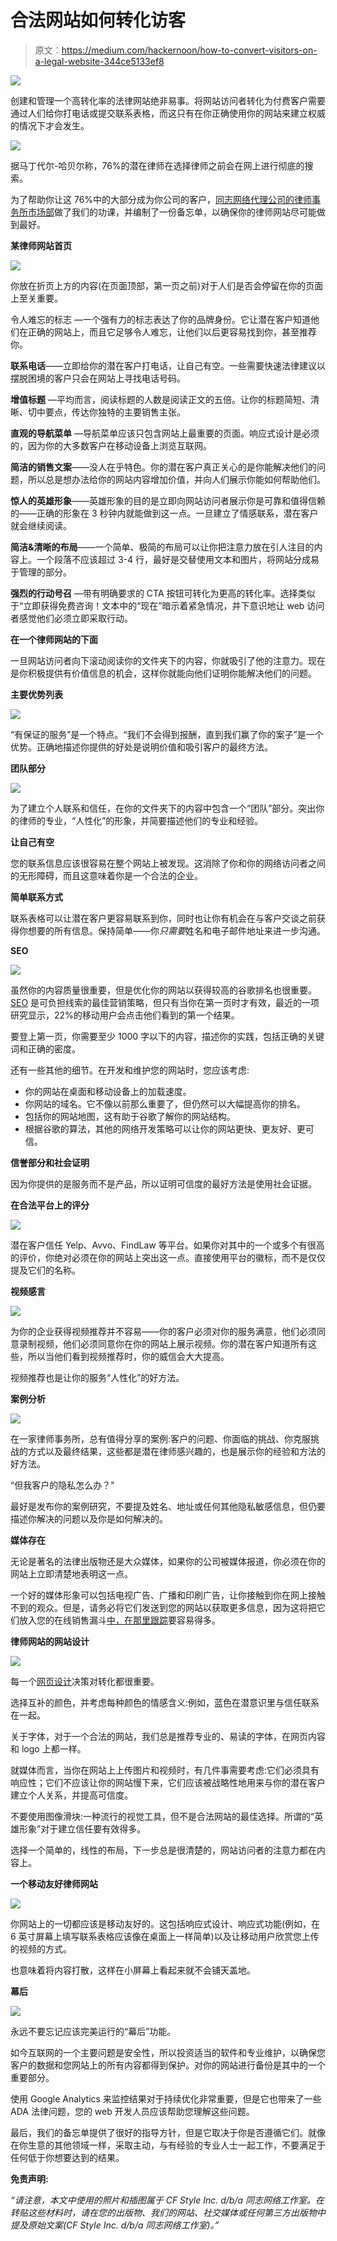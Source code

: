 # 合法网站如何转化访客

> 原文：<https://medium.com/hackernoon/how-to-convert-visitors-on-a-legal-website-344ce5133ef8>

![](img/2b7b12540e8ffa8622e9202d0a6259a4.png)

创建和管理一个高转化率的法律网站绝非易事。将网站访问者转化为付费客户需要通过人们给你打电话或提交联系表格，而这只有在你正确使用你的网站来建立权威的情况下才会发生。

![](img/29249cbca35ccb3949cf58d86af3413f.png)

据马丁代尔-哈贝尔称，76%的潜在律师在选择律师之前会在网上进行彻底的搜索。

为了帮助你让这 76%中的大部分成为你公司的客户，[同志网络代理公司的律师事务所市场部](https://comradeweb.com/who-we-serve/law-firms/)做了我们的功课，并编制了一份备忘单，以确保你的律师网站尽可能做到最好。

**某律师网站首页**

![](img/6f999761f8f99bb2ab36ef3664295523.png)

你放在折页上方的内容(在页面顶部，第一页之前)对于人们是否会停留在你的页面上至关重要。

令人难忘的标志 —一个强有力的标志表达了你的品牌身份。它让潜在客户知道他们在正确的网站上，而且它足够令人难忘，让他们以后更容易找到你，甚至推荐你。

**联系电话**——立即给你的潜在客户打电话，让自己有空。一些需要快速法律建议以摆脱困境的客户只会在网站上寻找电话号码。

**增值标题** —平均而言，阅读标题的人数是阅读正文的五倍。让你的标题简短、清晰、切中要点，传达你独特的主要销售主张。

**直观的导航菜单** —导航菜单应该只包含网站上最重要的页面。响应式设计是必须的，因为你的大多数客户在移动设备上浏览互联网。

**简洁的销售文案**——没人在乎特色。你的潜在客户真正关心的是你能解决他们的问题，所以总是想办法给你的网站内容增加价值，并向人们展示你能如何帮助他们。

**惊人的英雄形象**——英雄形象的目的是立即向网站访问者展示你是可靠和值得信赖的——正确的形象在 3 秒钟内就能做到这一点。一旦建立了情感联系，潜在客户就会继续阅读。

**简洁&清晰的布局**——一个简单、极简的布局可以让你把注意力放在引人注目的内容上。一个段落不应该超过 3-4 行，最好是交替使用文本和图片，将网站分成易于管理的部分。

**强烈的行动号召** —带有明确要求的 CTA 按钮可转化为更高的转化率。选择类似于“立即获得免费咨询！文本中的“现在”暗示着紧急情况，并下意识地让 web 访问者感觉他们必须立即采取行动。

**在一个律师网站的下面**

一旦网站访问者向下滚动阅读你的文件夹下的内容，你就吸引了他的注意力。现在是你积极提供有价值信息的机会，这样你就能向他们证明你能解决他们的问题。

**主要优势列表**

![](img/15b7c55a42903c296c9ec1cfc8d7e1cb.png)

“有保证的服务”是一个特点。“我们不会得到报酬，直到我们赢了你的案子”是一个优势。正确地描述你提供的好处是说明价值和吸引客户的最终方法。

**团队部分**

![](img/d1647c8f2b67e60cbd57a6230ecaaa58.png)

为了建立个人联系和信任，在你的文件夹下的内容中包含一个“团队”部分。突出你的律师的专业，“人性化”的形象，并简要描述他们的专业和经验。

**让自己有空**

您的联系信息应该很容易在整个网站上被发现。这消除了你和你的网络访问者之间的无形障碍，而且这意味着你是一个合法的企业。

**简单联系方式**

联系表格可以让潜在客户更容易联系到你，同时也让你有机会在与客户交谈之前获得你想要的所有信息。保持简单——你*只需要*姓名和电子邮件地址来进一步沟通。

**SEO**

![](img/af83eda2d3262c719955bc10c6e6600e.png)

虽然你的内容质量很重要，但是优化你的网站以获得较高的谷歌排名也很重要。 [SEO](https://comradeweb.com/services/digital-marketing/seo/) 是可负担线索的最佳营销策略，但只有当你在第一页时才有效，最近的一项研究显示，22%的移动用户会点击他们看到的第一个结果。

要登上第一页，你需要至少 1000 字以下的内容，描述你的实践，包括正确的关键词和正确的密度。

还有一些其他的细节。在开发和维护您的网站时，您应该考虑:

*   你的网站在桌面和移动设备上的加载速度。
*   你网站的域名。它不像以前那么重要了，但仍然可以大幅提高你的排名。
*   包括你的网站地图，这有助于谷歌了解你的网站结构。
*   根据谷歌的算法，其他的网络开发策略可以让你的网站更快、更友好、更可信。

**信誉部分和社会证明**

因为你提供的是服务而不是产品，所以证明可信度的最好方法是使用社会证据。

**在合法平台上的评分**

![](img/eca48767cb119052cb6e4fe86943127d.png)

潜在客户信任 Yelp、Avvo、FindLaw 等平台。如果你对其中的一个或多个有很高的评价，你绝对必须在你的网站上突出这一点。直接使用平台的徽标，而不是仅仅提及它们的名称。

**视频感言**

![](img/fb562570943221bb4770d86d64812119.png)

为你的企业获得视频推荐并不容易——你的客户必须对你的服务满意，他们必须同意录制视频，他们必须同意你在你的网站上展示视频。你的潜在客户知道所有这些，所以当他们看到视频推荐时，你的威信会大大提高。

视频推荐也是让你的服务“人性化”的好方法。

**案例分析**

![](img/da9cc1bc108abd77c8f69355dbbb398f.png)

在一家律师事务所，总有值得分享的案例:客户的问题、你面临的挑战、你克服挑战的方式以及最终结果，这些都是潜在律师感兴趣的，也是展示你的经验和方法的好方法。

“但我客户的隐私怎么办？"

最好是发布你的案例研究，不要提及姓名、地址或任何其他隐私敏感信息，但仍要描述你解决的问题以及你是如何解决的。

**媒体存在**

无论是著名的法律出版物还是大众媒体，如果你的公司被媒体报道，你必须在你的网站上立即清楚地表明这一点。

一个好的媒体形象可以包括电视广告、广播和印刷广告，让你接触到你在网上接触不到的观众。但是，请务必将它们发送到您的网站以获取更多信息，因为这将把它们放入您的在线销售漏斗[中，在那里跟踪](https://www.buzzfeed.com/debbiemcgee/5-of-the-most-expensive-diamonds-in-the-world-3mcgm)要容易得多。

**律师网站的网站设计**

![](img/f4b1006f7521312021412f764d0b4bf2.png)

每一个[网页设计](https://comradeweb.com/services/web-design/)决策对转化都很重要。

选择互补的颜色，并考虑每种颜色的情感含义:例如，蓝色在潜意识里与信任联系在一起。

关于字体，对于一个合法的网站，我们总是推荐专业的、易读的字体，在网页内容和 logo 上都一样。

就媒体而言，当你在网站上上传图片和视频时，有几件事需要考虑:它们必须具有响应性；它们不应该让你的网站慢下来，它们应该被战略性地用来与你的潜在客户建立个人关系，并提高可信度。

不要使用图像滑块:一种流行的视觉工具，但不是合法网站的最佳选择。所谓的“英雄形象”对于建立信任要有效得多。

选择一个简单的，线性的布局，下一步总是很清楚的，网站访问者的注意力都在内容上。

**一个移动友好律师网站**

![](img/6432e2bbaf8764aa1fe83dcdaa575fb1.png)

你网站上的一切都应该是移动友好的。这包括响应式设计、响应式功能(例如，在 6 英寸屏幕上填写联系表格应该像在桌面上一样简单)以及让移动用户欣赏您上传的视频的方式。

也意味着将内容打散，这样在小屏幕上看起来就不会铺天盖地。

**幕后**

![](img/2b719c2a32949b1d282103b30fa3a0ca.png)

永远不要忘记应该完美运行的“幕后”功能。

如今互联网的一个主要问题是安全性，所以投资适当的软件和专业维护，以确保您客户的数据和您网站上的所有内容都得到保护。对你的网站进行备份是其中的一个重要部分。

使用 Google Analytics 来监控结果对于持续优化非常重要，但是它也带来了一些 ADA 法律问题，您的 web 开发人员应该帮助您理解这些问题。

最后，我们的备忘单提供了很好的指导方针，但是它取决于你是否遵循它们。就像在你生意的其他领域一样，采取主动，与有经验的专业人士一起工作，不要满足于任何低于你想要达到的结果。

**免责声明:**

*“请注意，本文中使用的照片和插图属于 CF Style Inc. d/b/a 同志网络工作室。在转贴这些材料时，请在您的出版物、我们的网站、社交媒体或任何第三方出版物中提及原始文案(CF Style Inc. d/b/a 同志网络工作室)。”*